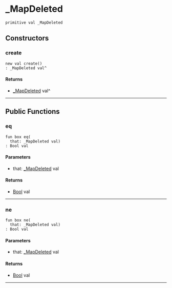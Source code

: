 # _MapDeleted

```pony
primitive val _MapDeleted
```

## Constructors

### create

```pony
new val create()
: _MapDeleted val^
```

#### Returns

* [_MapDeleted](collections-_MapDeleted) val^

---

## Public Functions

### eq

```pony
fun box eq(
  that: _MapDeleted val)
: Bool val
```
#### Parameters

*   that: [_MapDeleted](collections-_MapDeleted) val

#### Returns

* [Bool](builtin-Bool) val

---

### ne

```pony
fun box ne(
  that: _MapDeleted val)
: Bool val
```
#### Parameters

*   that: [_MapDeleted](collections-_MapDeleted) val

#### Returns

* [Bool](builtin-Bool) val

---

